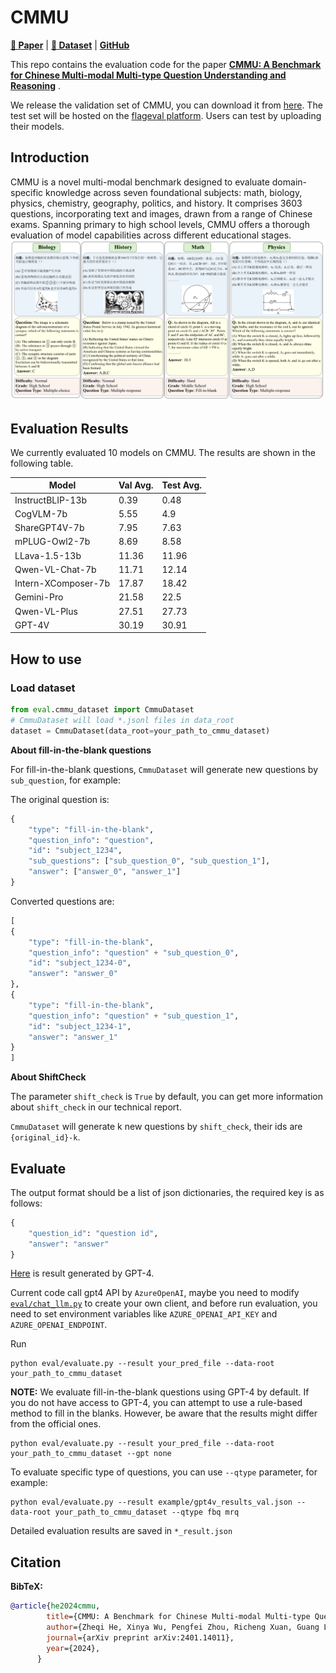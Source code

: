 # CMMU
[**📖 Paper**](https://arxiv.org/abs/2401.14011) | [**🤗 Dataset**](https://huggingface.co/datasets/BAAI/CMMU) | [**GitHub**](https://github.com/FlagOpen/CMMU)

This repo contains the evaluation code for the paper [**CMMU: A Benchmark for Chinese Multi-modal Multi-type Question Understanding and Reasoning**](https://arxiv.org/abs/2401.14011) .

We release the validation set of CMMU, you can download it from [here](https://huggingface.co/datasets/BAAI/CMMU). The test set will be hosted on the [flageval platform](https://flageval.baai.ac.cn/). Users can test by uploading their models.

## Introduction
CMMU is a novel multi-modal benchmark designed to evaluate domain-specific knowledge across seven foundational subjects: math, biology, physics, chemistry, geography, politics, and history. It comprises 3603 questions, incorporating text and images, drawn from a range of Chinese exams. Spanning primary to high school levels, CMMU offers a thorough evaluation of model capabilities across different educational stages.
![](assets/example.png)  

## Evaluation Results
We currently evaluated 10 models on CMMU. The results are shown in the following table.

| Model                       | Val Avg. | Test Avg. |
|-----------------------------|----------|-----------|
| InstructBLIP-13b            | 0.39     | 0.48      |
| CogVLM-7b                   | 5.55     | 4.9       |
| ShareGPT4V-7b               | 7.95     | 7.63      |
| mPLUG-Owl2-7b               | 8.69     | 8.58      |
| LLava-1.5-13b               | 11.36    | 11.96     |
| Qwen-VL-Chat-7b             | 11.71    | 12.14     |
| Intern-XComposer-7b         | 17.87    | 18.42     |
| Gemini-Pro                  | 21.58    | 22.5      |
| Qwen-VL-Plus                | 27.51    | 27.73     |
| GPT-4V                      | 30.19    | 30.91     |

## How to use

### Load dataset
```python
from eval.cmmu_dataset import CmmuDataset
# CmmuDataset will load *.jsonl files in data_root
dataset = CmmuDataset(data_root=your_path_to_cmmu_dataset)
```

**About fill-in-the-blank questions**

For fill-in-the-blank questions, `CmmuDataset` will generate new questions by `sub_question`, for example:

The original question is:
```python
{
    "type": "fill-in-the-blank",
    "question_info": "question", 
    "id": "subject_1234", 
    "sub_questions": ["sub_question_0", "sub_question_1"],
    "answer": ["answer_0", "answer_1"]
}
```
Converted questions are:
```python
[
{
    "type": "fill-in-the-blank",
    "question_info": "question" + "sub_question_0", 
    "id": "subject_1234-0",
    "answer": "answer_0"
},
{
    "type": "fill-in-the-blank",
    "question_info": "question" + "sub_question_1", 
    "id": "subject_1234-1",
    "answer": "answer_1"
}
]
```

**About ShiftCheck**

The parameter `shift_check` is `True` by default, you can get more information about `shift_check` in our technical report.

`CmmuDataset` will generate k new questions by `shift_check`, their ids are `{original_id}-k`.


## Evaluate

The output format should be a list of json dictionaries, the required key is as follows:
```python
{
    "question_id": "question id",
    "answer": "answer"
}
``` 

[Here](example/gpt4v_results_val.json) is result generated by GPT-4.

Current code call gpt4 API by `AzureOpenAI`, maybe you need to modify [`eval/chat_llm.py`](eval/chat_llm.py)  to create your own client, and before run evaluation, you need to set environment variables like `AZURE_OPENAI_API_KEY` and `AZURE_OPENAI_ENDPOINT`.

Run 
```shell
python eval/evaluate.py --result your_pred_file --data-root your_path_to_cmmu_dataset
```

**NOTE:** We evaluate fill-in-the-blank questions using GPT-4 by default. If you do not have access to GPT-4, you can attempt to use a rule-based method to fill in the blanks. However, be aware that the results might differ from the official ones.
```shell
python eval/evaluate.py --result your_pred_file --data-root your_path_to_cmmu_dataset --gpt none
```

To evaluate specific type of questions, you can use `--qtype` parameter, for example:
```shell
python eval/evaluate.py --result example/gpt4v_results_val.json --data-root your_path_to_cmmu_dataset --qtype fbq mrq
```

Detailed evaluation results are saved in `*_result.json`

## Citation
**BibTeX:**
```bibtex
@article{he2024cmmu,
        title={CMMU: A Benchmark for Chinese Multi-modal Multi-type Question Understanding and Reasoning},
        author={Zheqi He, Xinya Wu, Pengfei Zhou, Richeng Xuan, Guang Liu, Xi Yang, Qiannan Zhu and Hua Huang},
        journal={arXiv preprint arXiv:2401.14011},
        year={2024},
      }
```